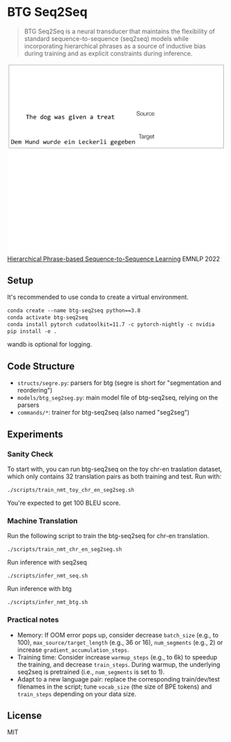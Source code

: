 # BTG Seq2Seq

> BTG Seq2Seq is a neural transducer that maintains the flexibility of standard sequence-to-sequence (seq2seq) models while incorporating hierarchical phrases as a source of inductive bias during training and as explicit constraints during inference. 

![](misc/btg.gif)
[Hierarchical Phrase-based Sequence-to-Sequence Learning](https://arxiv.org/abs/2211.07906)
EMNLP 2022



## Setup

It's recommended to use conda to create a virtual environment.

    conda create --name btg-seq2seq python==3.8
    conda activate btg-seq2seq
    conda install pytorch cudatoolkit=11.7 -c pytorch-nightly -c nvidia
    pip install -e .

wandb is optional for logging.

## Code Structure

* `structs/segre.py`: parsers for btg (segre is short for "segmentation and reordering")
* `models/btg_seg2seg.py`: main model file of btg-seq2seq, relying on the parsers
* `commands/*`: trainer for btg-seq2seq (also named "seg2seg")

## Experiments

### Sanity Check 

To start with, you can run btg-seq2seq on the toy chr-en traslation dataset, which only contains 32 translation pairs as both training and test.
Run with:

```
./scripts/train_nmt_toy_chr_en_seg2seg.sh
```

You're expected to get 100 BLEU score.

### Machine Translation

Run the following script to train the btg-seq2seq for chr-en translation.

```
./scripts/train_nmt_chr_en_seg2seg.sh
```

Run inference with seq2seq

```
./scripts/infer_nmt_seq.sh
```

Run inference with btg

```
./scripts/infer_nmt_btg.sh
```

### Practical notes

* Memory: If OOM error pops up, consider decrease `batch_size` (e.g., to 100), `max_source/target_length` (e.g., 36 or 16), `num_segments` (e.g., 2) or increase `gradient_accumulation_steps`. 
* Training time: Consider increase `warmup_steps` (e.g., to 6k) to speedup the training, and decrease `train_steps`. During warmup, the underlying seq2seq is pretrained (i.e., `num_segments` is set to 1).
* Adapt to a new language pair: replace the corresponding train/dev/test filenames in the script; tune `vocab_size` (the size of BPE tokens) and `train_steps` depending on your data size. 

## License
MIT
